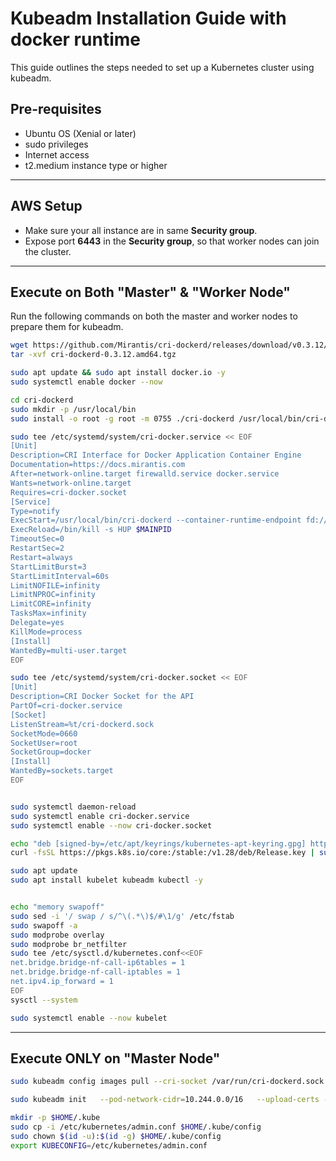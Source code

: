 # Kubeadm Installation Guide with docker runtime

This guide outlines the steps needed to set up a Kubernetes cluster using kubeadm.

## Pre-requisites

- Ubuntu OS (Xenial or later)
- sudo privileges
- Internet access
- t2.medium instance type or higher

---

## AWS Setup

- Make sure your all instance are in same **Security group**.
- Expose port **6443** in the **Security group**, so that worker nodes can join the cluster.

---

## Execute on Both "Master" & "Worker Node"

Run the following commands on both the master and worker nodes to prepare them for kubeadm.


```bash
wget https://github.com/Mirantis/cri-dockerd/releases/download/v0.3.12/cri-dockerd-0.3.12.amd64.tgz 
tar -xvf cri-dockerd-0.3.12.amd64.tgz 

sudo apt update && sudo apt install docker.io -y
sudo systemctl enable docker --now

cd cri-dockerd
sudo mkdir -p /usr/local/bin
sudo install -o root -g root -m 0755 ./cri-dockerd /usr/local/bin/cri-dockerd

sudo tee /etc/systemd/system/cri-docker.service << EOF
[Unit]
Description=CRI Interface for Docker Application Container Engine
Documentation=https://docs.mirantis.com
After=network-online.target firewalld.service docker.service
Wants=network-online.target
Requires=cri-docker.socket
[Service]
Type=notify
ExecStart=/usr/local/bin/cri-dockerd --container-runtime-endpoint fd:// --network-plugin=
ExecReload=/bin/kill -s HUP $MAINPID
TimeoutSec=0
RestartSec=2
Restart=always
StartLimitBurst=3
StartLimitInterval=60s
LimitNOFILE=infinity
LimitNPROC=infinity
LimitCORE=infinity
TasksMax=infinity
Delegate=yes
KillMode=process
[Install]
WantedBy=multi-user.target
EOF

sudo tee /etc/systemd/system/cri-docker.socket << EOF
[Unit]
Description=CRI Docker Socket for the API
PartOf=cri-docker.service
[Socket]
ListenStream=%t/cri-dockerd.sock
SocketMode=0660
SocketUser=root
SocketGroup=docker
[Install]
WantedBy=sockets.target
EOF


sudo systemctl daemon-reload
sudo systemctl enable cri-docker.service
sudo systemctl enable --now cri-docker.socket

echo "deb [signed-by=/etc/apt/keyrings/kubernetes-apt-keyring.gpg] https://pkgs.k8s.io/core:/stable:/v1.28/deb/ /" | sudo tee /etc/apt/sources.list.d/kubernetes.list
curl -fsSL https://pkgs.k8s.io/core:/stable:/v1.28/deb/Release.key | sudo gpg --dearmor -o /etc/apt/keyrings/kubernetes-apt-keyring.gpg

sudo apt update
sudo apt install kubelet kubeadm kubectl -y


echo "memory swapoff"
sudo sed -i '/ swap / s/^\(.*\)$/#\1/g' /etc/fstab
sudo swapoff -a
sudo modprobe overlay
sudo modprobe br_netfilter
sudo tee /etc/sysctl.d/kubernetes.conf<<EOF
net.bridge.bridge-nf-call-ip6tables = 1
net.bridge.bridge-nf-call-iptables = 1
net.ipv4.ip_forward = 1
EOF
sysctl --system

sudo systemctl enable --now kubelet

```

---

## Execute ONLY on "Master Node"

```bash
sudo kubeadm config images pull --cri-socket /var/run/cri-dockerd.sock --kubernetes-version v1.28.8

sudo kubeadm init   --pod-network-cidr=10.244.0.0/16   --upload-certs --kubernetes-version=v1.28.8  --control-plane-endpoint=$(hostname) --ignore-preflight-errors=all  --cri-socket /var/run/cri-dockerd.sock

mkdir -p $HOME/.kube
sudo cp -i /etc/kubernetes/admin.conf $HOME/.kube/config
sudo chown $(id -u):$(id -g) $HOME/.kube/config
export KUBECONFIG=/etc/kubernetes/admin.conf
```
